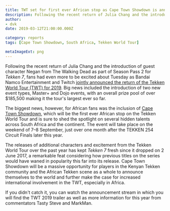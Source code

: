 ```yaml
---
title: TWT set for first ever African stop as Cape Town Showdown is announced for 2019 season
description: Following the recent return of Julia Chang and the introduction of Negan to Tekken 7, fans had even more to be excited about Tuesday as Bandai Namco Entertainment and Twitch jointly announced the return of the Tekken World Tour (TWT) for 2019.
author:
- dvk
date: 2019-03-12T21:00:00.000Z

category: reports
tags: [Cape Town Showdown, South Africa, Tekken World Tour]

metaImageExt: png
---
```

<p>Following the recent return of Julia Chang and the introduction of guest character Negan from The Walking Dead as part of Season Pass 2 for <em>Tekken 7</em>, fans had even more to be excited about Tuesday as Bandai Namco Entertainment and Twitch <a href="https://www.businesswire.com/news/home/20190312005321/en/BANDAI-NAMCO-Entertainment-America-Twitch®-Officially-Announce" target="_blank">jointly announced the return of the Tekken World Tour (TWT) for 2019</a>. Big news included the introduction of two new event types, Master+ and Dojo events, with an overall prize pool of over $185,500 making it the tour's largest ever so far.</p>
<p>The biggest news, however, for African fans was the inclusion of <a href="https://twitter.com/CTSFGC" target="_blank">Cape Town Showdown</a>, which will be the first ever African stop on the Tekken World Tour and is sure to shed the spotlight on several hidden talents across South Africa and the continent. The event will take place on the weekend of 7–8 September, just over one month after the TEKKEN 254 Circuit Finals later this year.</p>
<p>The releases of additional characters and excitement from the Tekken World Tour over the past year has kept <em>Tekken 7</em> fresh since it dropped on 2 June 2017, a remarkable feat considering how previous titles on the series would have waned in popularity this far into its release. Cape Town Showdown will be a massive opportunity for players in the Kenyan Tekken community and the African Tekken scene as a whole to announce themselves to the world and further make the case for increased international involvement in the TWT, especially in Africa.</p>
<p>If you didn't catch it, you can watch the announcement stream in which you will find the TWT 2019 trailer as well as more information for this year from commentators Tasty Steve and MarkMan.</p>

<div class="d-none d-lg-flex justify-content-center mb-3">
    <!-- Add a placeholder for the Twitch embed -->
    <div id="twitch-embed"></div>
    <!-- Load the Twitch embed script -->
    <script src="https://player.twitch.tv/js/embed/v1.js"></script>
    <!-- Create a Twitch.Player object. This will render within the placeholder div -->
    <script type="text/javascript">
    const params = {
        video: "394449529",
        width: "720px",
        height: "405px",
        autoplay: false,
    }
    const player = new Twitch.Player("twitch-embed", params);
    </script>
</div>